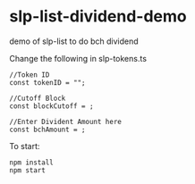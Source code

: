 # slp-list-dividend-demo

demo of slp-list to do bch dividend<br>

Change the following in slp-tokens.ts

```
//Token ID
const tokenID = "";

//Cutoff Block
const blockCutoff = ;

//Enter Divident Amount here
const bchAmount = ;
```

To start:<br>

`npm install`<br>
`npm start`
